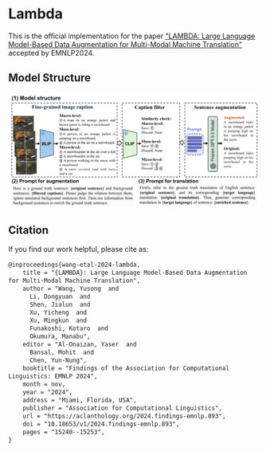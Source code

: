 # Lambda
This is the official implementation for the paper ["LAMBDA: Large Language Model-Based Data Augmentation for Multi-Modal Machine Translation"](https://aclanthology.org/2024.findings-emnlp.893/) accepted by EMNLP2024.

## Model Structure

![image](modelstructure.png)

## Citation

If you find our work helpful, please cite as:
```
@inproceedings{wang-etal-2024-lambda,
    title = "{LAMBDA}: Large Language Model-Based Data Augmentation for Multi-Modal Machine Translation",
    author = "Wang, Yusong  and
      Li, Dongyuan  and
      Shen, Jialun  and
      Xu, Yicheng  and
      Xu, Mingkun  and
      Funakoshi, Kotaro  and
      Okumura, Manabu",
    editor = "Al-Onaizan, Yaser  and
      Bansal, Mohit  and
      Chen, Yun-Nung",
    booktitle = "Findings of the Association for Computational Linguistics: EMNLP 2024",
    month = nov,
    year = "2024",
    address = "Miami, Florida, USA",
    publisher = "Association for Computational Linguistics",
    url = "https://aclanthology.org/2024.findings-emnlp.893",
    doi = "10.18653/v1/2024.findings-emnlp.893",
    pages = "15240--15253",
}
```
